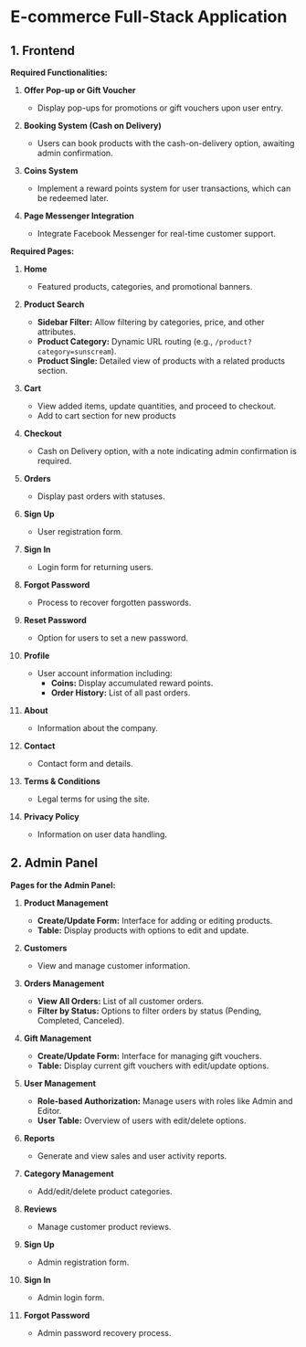 # E-commerce Full-Stack Application

## 1. Frontend

**Required Functionalities:**

1. **Offer Pop-up or Gift Voucher**
   - Display pop-ups for promotions or gift vouchers upon user entry.

2. **Booking System (Cash on Delivery)**
   - Users can book products with the cash-on-delivery option, awaiting admin confirmation.

3. **Coins System**
   - Implement a reward points system for user transactions, which can be redeemed later.

4. **Page Messenger Integration**
   - Integrate Facebook Messenger for real-time customer support.

**Required Pages:**

1. **Home**
   - Featured products, categories, and promotional banners.

2. **Product Search**
   - **Sidebar Filter:** Allow filtering by categories, price, and other attributes.
   - **Product Category:** Dynamic URL routing (e.g., `/product?category=sunscream`).
   - **Product Single:** Detailed view of products with a related products section.

3. **Cart**
   - View added items, update quantities, and proceed to checkout.
   - Add to cart section for new products

4. **Checkout**
   - Cash on Delivery option, with a note indicating admin confirmation is required.

5. **Orders**
   - Display past orders with statuses.

6. **Sign Up**
   - User registration form.

7. **Sign In**
   - Login form for returning users.

8. **Forgot Password**
   - Process to recover forgotten passwords.

9. **Reset Password**
   - Option for users to set a new password.

10. **Profile**
    - User account information including:
      - **Coins:** Display accumulated reward points.
      - **Order History:** List of all past orders.

11. **About**
    - Information about the company.

12. **Contact**
    - Contact form and details.

13. **Terms & Conditions**
    - Legal terms for using the site.

14. **Privacy Policy**
    - Information on user data handling.


## 2. Admin Panel

**Pages for the Admin Panel:**

1. **Product Management**
   - **Create/Update Form:** Interface for adding or editing products.
   - **Table:** Display products with options to edit and update.

2. **Customers**
   - View and manage customer information.

3. **Orders Management**
   - **View All Orders:** List of all customer orders.
   - **Filter by Status:** Options to filter orders by status (Pending, Completed, Canceled).

4. **Gift Management**
   - **Create/Update Form:** Interface for managing gift vouchers.
   - **Table:** Display current gift vouchers with edit/update options.

5. **User Management**
   - **Role-based Authorization:** Manage users with roles like Admin and Editor.
   - **User Table:** Overview of users with edit/delete options.

6. **Reports**
   - Generate and view sales and user activity reports.

7. **Category Management**
   - Add/edit/delete product categories.

8. **Reviews**
   - Manage customer product reviews.

9. **Sign Up**
   - Admin registration form.

10. **Sign In**
    - Admin login form.

11. **Forgot Password**
    - Admin password recovery process.
